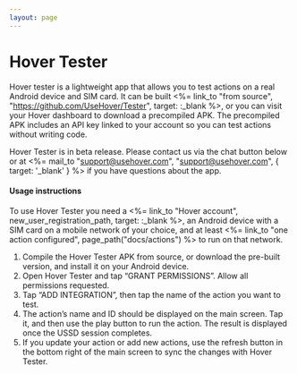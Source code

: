```yaml
---
layout: page
---
```


# Hover Tester

Hover tester is a lightweight app that allows you to test actions on a real Android device and SIM card. It can be built <%= link\_to "from source", "https://github.com/UseHover/Tester", target: :\_blank %>, or you can visit your Hover dashboard to download a precompiled APK. The precompiled APK includes an API key linked to your account so you can test actions without writing code.

Hover Tester is in beta release. Please contact us via the chat button below or at <%= mail\_to "support@usehover.com", "support@usehover.com", { target: '\_blank' } %> if you have questions about the app.

#### Usage instructions

To use Hover Tester you need a <%= link\_to "Hover account", new\_user\_registration\_path, target: :\_blank %>, an Android device with a SIM card on a mobile network of your choice, and at least <%= link\_to "one action configured", page\_path("docs/actions") %> to run on that network.

1.  Compile the Hover Tester APK from source, or download the pre-built version, and install it on your Android device.
2.  Open Hover Tester and tap “GRANT PERMISSIONS”. Allow all permissions requested.
3.  Tap “ADD INTEGRATION”, then tap the name of the action you want to test.
4.  The action’s name and ID should be displayed on the main screen. Tap it, and then use the play button to run the action. The result is displayed once the USSD session completes.
5.  If you update your action or add new actions, use the refresh button in the bottom right of the main screen to sync the changes with Hover Tester.
